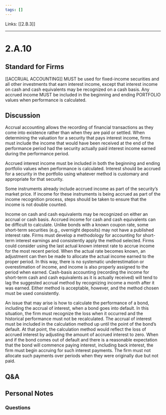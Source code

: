 ```yaml
---
tags: []
---
```

Links: [[2.B.3]]
___
# 2.A.10
## Standard for Firms
[[ACCRUAL ACCOUNTING]] MUST be used for fixed-income securities and all other investments that earn interest income, except that interest income on cash and cash equivalents may be recognized on a cash basis. Any accrued income MUST be included in the beginning and ending PORTFOLIO values when performance is calculated.
## Discussion
Accrual accounting allows the recording of financial transactions as they come into existence rather than when they are paid or settled. When determining the valuation for a security that pays interest income, firms must include the income that would have been received at the end of the performance period had the security actually paid interest income earned during the performance period.

Accrued interest income must be included in both the beginning and ending portfolio values when performance is calculated. Interest should be accrued for a security in the portfolio using whatever method is customary and appropriate for that security.

Some instruments already include accrued income as part of the security’s market price. If income for these instruments is being accrued as part of the income recognition process, steps should be taken to ensure that the income is not double counted.

Income on cash and cash equivalents may be recognized on either an accrual or cash basis. Accrued income for cash and cash equivalents can be difficult to calculate. Unlike bonds with a known coupon rate, some short-term securities (e.g., overnight deposits) may not have a published interest rate. Firms must develop a methodology for accounting for short-term interest earnings and consistently apply the method selected. Firms could consider using the last actual known interest rate to accrue income for the most recent period. When the actual rate becomes known, an adjustment can then be made to allocate the actual income earned to the proper period. In this way, there is no systematic underestimation or overestimation of income, and income is also properly assigned to the period when earned. Cash-basis accounting (recording the income for short-term cash and cash equivalents as it is actually received) will tend to lag the suggested accrual method by recognizing income a month after it was earned. Either method is acceptable, however, and the method chosen must be used consistently.

An issue that may arise is how to calculate the performance of a bond, including the accrual of interest, when a bond goes into default. In this situation, the firm must recognize the loss when it occurred and the historical performance must not be recalculated. The accrual of interest must be included in the calculation method up until the point of the bond’s default. At that point, the calculation method would reflect the loss of accrued interest by adjusting the amount of accrued interest to zero. When and if the bond comes out of default and there is a reasonable expectation that the bond will commence paying interest, including back interest, the firm must begin accruing for such interest payments. The firm must not allocate such payments over periods when they were originally due but not paid.
## Q&A

## Personal Notes

### Questions